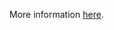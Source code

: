 More information [here](https://docs.bridgecrew.io/docs/ensure-alibaba-cloud-ram-password-policy-prevents-password-reuse).
